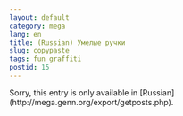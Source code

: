 ```yaml
---
layout: default
category: mega
lang: en
title: (Russian) Умелые ручки
slug: copypaste
tags: fun graffiti 
postid: 15
---
```

<p>Sorry, this entry is only available in [Russian](http://mega.genn.org/export/getposts.php).</p>